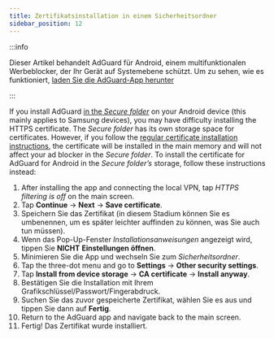 ```yaml
---
title: Zertifikatsinstallation in einem Sicherheitsordner
sidebar_position: 12
---
```


:::info

Dieser Artikel behandelt AdGuard für Android, einem multifunktionalen Werbeblocker, der Ihr Gerät auf Systemebene schützt. Um zu sehen, wie es funktioniert, [laden Sie die AdGuard-App herunter](https://agrd.io/download-kb-adblock)

:::

If you install AdGuard [in the *Secure folder*](https://www.samsung.com/uk/support/mobile-devices/what-is-the-secure-folder-and-how-do-i-use-it/) on your Android device (this mainly applies to Samsung devices), you may have difficulty installing the HTTPS certificate. The *Secure folder* has its own storage space for certificates. However, if you follow the [regular certificate installation instructions](/adguard-for-android/features/settings#https-filtering), the certificate will be installed in the main memory and will not affect your ad blocker in the *Secure folder*. To install the certificate for AdGuard for Android in the *Secure folder’s* storage, follow these instructions instead:

1. After installing the app and connecting the local VPN, tap *HTTPS filtering is off* on the main screen.
1. Tap **Continue** → **Next** → **Save certificate**.
1. Speichern Sie das Zertifikat (in diesem Stadium können Sie es umbenennen, um es später leichter auffinden zu können, was Sie auch tun müssen).
1. Wenn das Pop-Up-Fenster *Installationsanweisungen* angezeigt wird, tippen Sie **NICHT** **Einstellungen öffnen**.
1. Minimieren Sie die App und wechseln Sie zum *Sicherheitsordner*.
1. Tap the three-dot menu and go to **Settings** → **Other security settings**.
1. Tap **Install from device storage** → **CA certificate** → **Install anyway**.
1. Bestätigen Sie die Installation mit Ihrem Grafikschlüssel/Passwort/Fingerabdruck.
1. Suchen Sie das zuvor gespeicherte Zertifikat, wählen Sie es aus und tippen Sie dann auf **Fertig**.
1. Return to the AdGuard app and navigate back to the main screen.
1. Fertig! Das Zertifikat wurde installiert.
